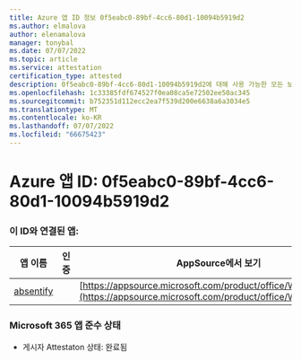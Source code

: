 ```yaml
---
title: Azure 앱 ID 정보 0f5eabc0-89bf-4cc6-80d1-10094b5919d2
ms.author: elmalova
author: elenamalova
manager: tonybal
ms.date: 07/07/2022
ms.topic: article
ms.service: attestation
certification_type: attested
description: 0f5eabc0-89bf-4cc6-80d1-10094b5919d2에 대해 사용 가능한 모든 보안 및 규정 준수 정보입니다.
ms.openlocfilehash: 1c33385fdf674527f0ea08ca5e72502ee50ac345
ms.sourcegitcommit: b752351d112ecc2ea7f539d200e6638a6a3034e5
ms.translationtype: MT
ms.contentlocale: ko-KR
ms.lasthandoff: 07/07/2022
ms.locfileid: "66675423"
---
```

# <a name="azure-app-id-0f5eabc0-89bf-4cc6-80d1-10094b5919d2"></a>Azure 앱 ID: 0f5eabc0-89bf-4cc6-80d1-10094b5919d2


### <a name="apps-associated-with-this-id"></a>이 ID와 연결된 앱:
| **앱 이름** | **인증** | **AppSource에서 보기** |
|--------------|---------------|-----------------------|
| [absentify](../forward/WA200003833.md) |  | [https://appsource.microsoft.com/product/office/WA200003833](https://appsource.microsoft.com/product/office/WA200003833) |

### <a name="microsoft-365-app-compliance-status"></a>Microsoft 365 앱 준수 상태
- 게시자 Attestaton 상태: 완료됨
